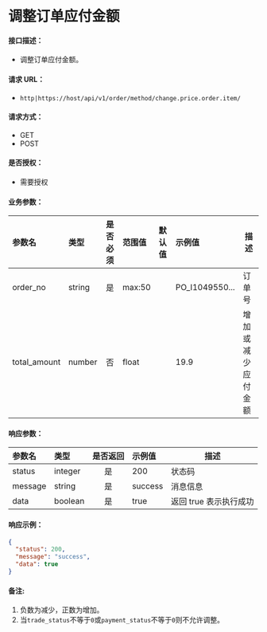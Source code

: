 # 调整订单应付金额

#### 接口描述：
- 调整订单应付金额。

#### 请求 URL：
- `http|https://host/api/v1/order/method/change.price.order.item/`

#### 请求方式：
- GET
- POST

#### 是否授权：
- 需要授权

#### 业务参数：
|参数名|类型|是否必须|范围值|默认值|示例值|描述|
|:----|:---|:---:|:-----|:-----|:-----|-----|
|order_no |string |是 |max:50 | |PO_I1049550... |订单号 |
|total_amount |number |否 |float | |19.9 |增加或减少应付金额 |

#### 响应参数：
|参数名|类型|是否返回|示例值|描述|
|:-----|:-----|:---:|:-----|-----|
|status |integer |是 |200 |状态码 |
|message |string |是 |success |消息信息 |
|data |boolean |是 |true |返回 true 表示执行成功 |

#### 响应示例：
```json
{
  "status": 200,
  "message": "success",
  "data": true
}
```

#### 备注:
1. 负数为减少，正数为增加。
2. 当`trade_status`不等于`0`或`payment_status`不等于`0`则不允许调整。